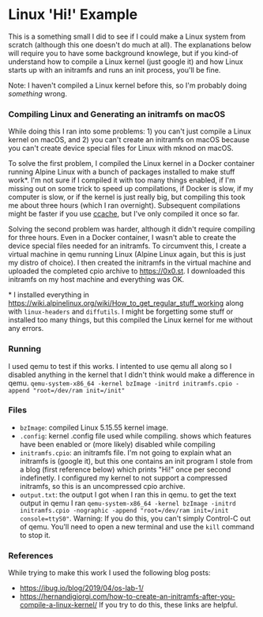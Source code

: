 # Linux 'Hi!' Example
This is a something small I did to see if I could make a Linux system from
scratch (although this one doesn't do much at all). The explanations below will
require you to have some background knowlege, but if you kind-of understand how
to compile a Linux kernel (just google it) and how Linux starts up with an
initramfs and runs an init process, you'll be fine.

Note: I haven't compiled a Linux kernel before this, so I'm probably doing
*something* wrong.

### Compiling Linux and Generating an initramfs on macOS
While doing this I ran into some problems: 1) you can't just compile a Linux
kernel on macOS, and 2) you can't create an initramfs on macOS because you
can't create device special files for Linux with mknod on macOS.

To solve the first problem, I compiled the Linux kernel in a Docker container
running Alpine Linux with a bunch of packages installed to make stuff work\*.
I'm not sure if I compiled it with too many things enabled, if I'm missing out
on some trick to speed up compilations, if Docker is slow, if my computer is
slow, or if the kernel is just really big, but compiling this took me about
three hours (which I ran overnight). Subsequent compilations might be faster
if you use [ccache](https://ccache.dev), but I've only compiled it once so far.

Solving the second problem was harder, although it didn't require compiling for
three hours. Even in a Docker container, I wasn't able to create the device
special files needed for an initramfs. To circumvent this, I create a virtual
machine in qemu running Linux (Alpine Linux again, but this is just my distro
of choice). I then created the initramfs in the virtual machine and uploaded
the completed cpio archive to https://0x0.st. I downloaded this initramfs on my
host machine and everything was OK.

\* I installed everything in
https://wiki.alpinelinux.org/wiki/How_to_get_regular_stuff_working along with
`linux-headers` and `diffutils`. I might be forgetting some stuff or installed
too many things, but this compiled the Linux kernel for me without any errors.

### Running
I used qemu to test if this works. I intented to use qemu all along so I
disabled anything in the kernel that I didn't think would make a difference in
qemu.
`qemu-system-x86_64 -kernel bzImage -initrd initramfs.cpio -append
"root=/dev/ram init=/init"`

### Files
- `bzImage`: compiled Linux 5.15.55 kernel image. 
- `.config`: kernel .config file used while compiling. shows which features
	have been enabled or (more likely) disabled while compiling
- `initramfs.cpio`: an initramfs file. I'm not going to explain what an
	initramfs is (google it), but this one contains an init program I stole
	from a blog (first reference below) which prints "Hi!" once per second
	indefinetly. I configured my kernel to not support a compressed initramfs,
	so this is an uncompressed cpio archive.
- `output.txt`: the output I got when I ran this in qemu. to get the text
	output in qemu I ran `qemu-system-x86_64 -kernel bzImage -initrd
	initramfs.cpio -nographic -append "root=/dev/ram init=/init
	console=ttyS0"`. Warning: If you do this, you can't simply Control-C out of
	qemu. You'll need to open a new terminal and use the `kill` command to stop
	it.

### References
While trying to make this work I used the following blog posts:
- https://ibug.io/blog/2019/04/os-lab-1/
- https://hernandigiorgi.com/how-to-create-an-initramfs-after-you-compile-a-linux-kernel/
If you try to do this, these links are helpful.

